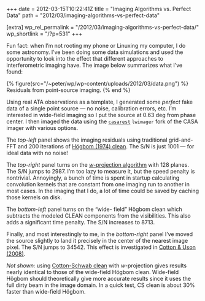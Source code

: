 +++
date = 2012-03-15T10:22:41Z
title = "Imaging Algorithms vs. Perfect Data"
path = "2012/03/imaging-algorithms-vs-perfect-data"

[extra]
wp_rel_permalink = "/2012/03/imaging-algorithms-vs-perfect-data/"
wp_shortlink = "/?p=531"
+++

Fun fact: when I’m not rooting my phone or Linuxing my computer, I do some
astronomy. I’ve been doing some data simulations and used the opportunity to
look into the effect that different approaches to interferometric imaging
have. The image below summarizes what I’ve found:

{% figure(src="/~peter/wp/wp-content/uploads/2012/03/data.png") %}
Residuals from point-source imaging.
{% end %}

Using real ATA observations as a template, I generated some _perfect_ fake
data of a single point source — no noise, calibration errors, etc. I’m
interested in wide-field imaging so I put the source at 0.63 deg from phase
center. I then imaged the data using the
[`casarest`](https://svn.astron.nl/viewvc/casarest/) `lwimager` fork of the
CASA imager with various options.

The _top-left_ panel shows the imaging residuals using traditional
grid-and-FFT and 200 iterations of
[Högbom (1974) clean](http://adsabs.harvard.edu/abs/1974A%26AS...15..417H).
The S/N is just 1001 — for ideal data with no noise!

The _top-right_ panel turns on the
[_w_-projection algorithm](http://dx.doi.org/10.1109/JSTSP.2008.2005290) with
128 planes. The S/N jumps to 2987. I’m too lazy to measure it, but the speed
penalty is nontrivial. Annoyingly, a bunch of time is spent in startup
calculating convolution kernels that are constant from one imaging run to
another in most cases. In the imaging that I do, a lot of time could be saved
by caching those kernels on disk.

The _bottom-left_ panel turns on the “wide- field” Högbom clean which
subtracts the modeled CLEAN components from the visibilities. This also adds a
significant time penalty. The S/N increases to 8713.

Finally, and most interestingly to me, in the _bottom-right_ panel I’ve moved
the source slightly to land it precisely in the center of the nearest image
pixel. The S/N jumps to 34542. This effect is investigated in
[Cotton & Uson (2008)](http://dx.doi.org/10.1051/0004-6361:20079104).

_Not shown:_ using [Cotton-Schwab clean](http://dx.doi.org/10.1086/113605)
with _w_-projection gives results nearly identical to those of the wide-field
Högbom clean. Wide-field Högbom should theoretically give more accurate
results since it uses the full dirty beam in the image domain. In a quick
test, CS clean is about 30% faster than wide-field Högbom.
